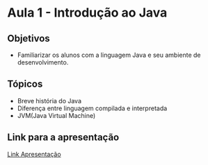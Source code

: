 # Aula 1 - Introdução ao Java

## Objetivos

- Familiarizar os alunos com a linguagem Java e seu ambiente de desenvolvimento.

## Tópicos

- Breve história do Java
- Diferença entre linguagem compilada e interpretada
- JVM(Java Virtual Machine)

## Link para a apresentação

[Link Apresentação](https://docs.google.com/presentation/d/1K_Uf7bFfceBbWazPWKYccMaO7jXg3sV0/edit?usp=sharing&ouid=118051066638103808344&rtpof=true&sd=true)
